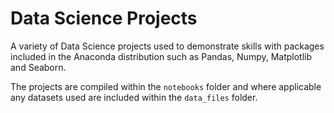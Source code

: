 # Data Science Projects

A variety of Data Science projects used to demonstrate skills with packages included in the Anaconda distribution such as Pandas, Numpy, Matplotlib and Seaborn.

The projects are compiled within the `notebooks` folder and where applicable any datasets used are included within the `data_files` folder.
